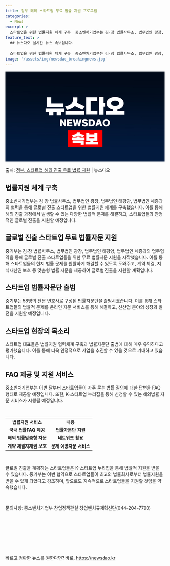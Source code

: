 ```yaml
---
title: 정부 해외 스타트업 무료 법률 지원 프로그램
categories:
  - News
excerpt: >
  스타트업을 위한 법률지원 체계 구축  중소벤처기업부는 김·장 법률사무소, 법무법인 광장, 법무법인 태평양, …
feature_text: >
  ## 뉴스다오 실시간 뉴스 속보입니다.

  스타트업을 위한 법률지원 체계 구축  중소벤처기업부는 김·장 법률사무소, 법무법인 광장, 법무법인 태평양, …
image: '/assets/img/newsdao_breakingnews.jpg'
---
```


![뉴스다오 속보](/assets/img/newsdao_breakingnews.jpg)

<p>출처: <a href="https://newsdao.kr/4558" rel="dofollow">정부, 스타트업 해외 진출 무료 법률 지원</a> | 뉴스다오</p>

<h2 data-ke-size="size26">법률지원 체계 구축</h2>
<p data-ke-size="size16">중소벤처기업부는 김·장 법률사무소, 법무법인 광장, 법무법인 태평양, 법무법인 세종과의 협력을 통해 글로벌 진출 스타트업을 위한 법률지원 체계를 구축했습니다. 이를 통해 해외 진출 과정에서 발생할 수 있는 다양한 법률적 문제를 해결하고, 스타트업들의 안정적인 글로벌 진출을 지원할 예정입니다.</p>

<h2 data-ke-size="size26">글로벌 진출 스타트업 무료 법률자문 지원</h2>
<p data-ke-size="size16">중기부는 김·장 법률사무소, 법무법인 광장, 법무법인 태평양, 법무법인 세종과의 업무협약을 통해 글로벌 진출 스타트업들을 위한 무료 법률자문 지원을 시작했습니다. 이를 통해 스타트업들의 현지 법률 문제를 원활하게 해결할 수 있도록 도와주고, 계약 체결, 지식재산권 보호 등 맞춤형 법률 자문을 제공하여 글로벌 진출을 지원할 계획입니다.</p>

<h2 data-ke-size="size26">스타트업 법률자문단 출범</h2>
<p data-ke-size="size16">중기부는 58명의 전문 변호사로 구성된 법률자문단을 출범시켰습니다. 이를 통해 스타트업들의 법률적 문제를 온라인 자문 서비스를 통해 해결하고, 신산업 분야의 성장과 발전을 지원할 예정입니다.</p>

<h2 data-ke-size="size26">스타트업 현장의 목소리</h2>
<p data-ke-size="size16">스타트업 대표들은 법률지원 협력체계 구축과 법률자문단 출범에 대해 매우 유익하다고 평가했습니다. 이를 통해 더욱 안정적으로 사업을 추진할 수 있을 것으로 기대하고 있습니다.</p>

<h2 data-ke-size="size26">FAQ 제공 및 지원 서비스</h2>
<p data-ke-size="size16">중소벤처기업부는 이번 달부터 스타트업들이 자주 묻는 법률 질의에 대한 답변을 FAQ 형태로 제공할 예정입니다. 또한, K-스타트업 누리집을 통해 신청할 수 있는 해외법률 자문 서비스가 시행될 예정입니다.</p>

<p data-ke-size="size16">&nbsp;</p>

<table>
	<tbody>
		<tr>
			<td style="text-align: center; height: 17px;"><b>법률지원 서비스</b></td>
			<td style="text-align: center; height: 17px;"><b>내용</b></td>
		</tr>
		<tr>
			<td style="text-align: center; height: 17px;"><b>국내 법률FAQ 제공</b></td>
			<td style="text-align: center; height: 17px;"><b>법률자문단 지원</b></td>
		</tr>
		<tr>
			<td style="text-align: center; height: 17px;"><b>해외 법률맞춤형 자문</b></td>
			<td style="text-align: center; height: 17px;"><b>네트워크 활용</b></td>
		</tr>
		<tr>
			<td style="text-align: center; height: 17px;"><b>계약 체결지재권 보호</b></td>
			<td style="text-align: center; height: 17px;"><b>문제 예방자문 서비스</b></td>
		</tr>
	</tbody>
</table>

<p data-ke-size="size16">&nbsp;</p>

<p data-ke-size="size16">글로벌 진출을 계획하는 스타트업들은 K-스타트업 누리집을 통해 법률적 지원을 받을 수 있습니다. 중기부는 이번 협약으로 스타트업들이 최고의 법률회사로부터 법률지원을 받을 수 있게 되었다고 강조하며, 앞으로도 지속적으로 스타트업들을 지원할 것임을 약속했습니다.</p>

<p data-ke-size="size16">&nbsp;</p>

<p data-ke-size="size16">문의사항: 중소벤처기업부 창업정책관실 창업벤처규제혁신단(044-204-7790)</p>

<p data-ke-size="size16">&nbsp;</p>
<p data-ke-size="size16">&nbsp;</p>
<p data-ke-size="size16">&nbsp;</p>
<p data-ke-size="size16">&nbsp;</p> 

빠르고 정확한 뉴스를 원한다면? 바로, <a href="https://newsdao.kr" rel="dofollow">https://newsdao.kr</a>


    
